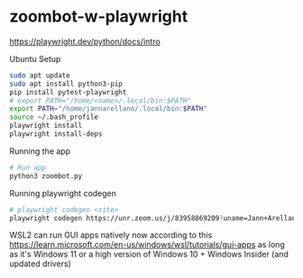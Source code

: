 # zoombot-w-playwright
https://playwright.dev/python/docs/intro

Ubuntu Setup
```bash
sudo apt update
sudo apt install python3-pip
pip install pytest-playwright
# export PATH="/home/<name>/.local/bin:$PATH"
export PATH="/home/jannarellano/.local/bin:$PATH"
source ~/.bash_profile
playwright install
playwright install-deps
```

Running the app
```bash
# Run app
python3 zoombot.py
```

Running playwright codegen
```bash
# playwright codegen <site>
playwright codegen https://unr.zoom.us/j/83958869209?uname=Jann+Arellano
```

WSL2 can run GUI apps natively now according to this https://learn.microsoft.com/en-us/windows/wsl/tutorials/gui-apps
as long as it's Windows 11 or a high version of Windows 10 + Windows Insider (and updated drivers)